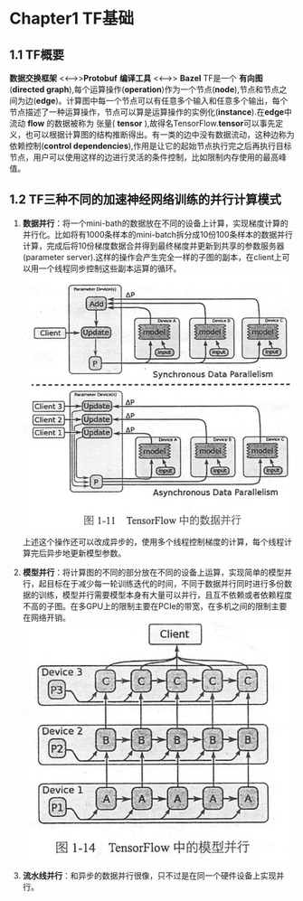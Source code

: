 # Chapter1 TF基础
## 1.1 TF概要
**数据交换框架** <<-->>**Protobuf**
**编译工具** <<-->> **Bazel**
TF是一个 **有向图**(**directed graph**),每个运算操作(**operation**)作为一个节点(**node**),节点和节点之间为边(**edge**)。计算图中每一个节点可以有任意多个输入和任意多个输出，每个节点描述了一种运算操作，节点可以算是运算操作的实例化(**instance**).在**edge**中流动 **flow** 的数据被称为 张量( **tensor** ),故得名TensorFlow.**tensor**可以事先定义，也可以根据计算图的结构推断得出。有一类的边中没有数据流动，这种边称为 依赖控制(**control dependencies**),作用是让它的起始节点执行完之后再执行目标节点，用户可以使用这样的边进行灵活的条件控制，比如限制内存使用的最高峰值。

## 1.2 TF三种不同的加速神经网络训练的并行计算模式
1. **数据并行**：将一个mini-bath的数据放在不同的设备上计算，实现梯度计算的并行化。比如将有1000条样本的mini-batch拆分成10份100条样本的数据并行计算，完成后将10份梯度数据合并得到最终梯度并更新到共享的参数服务器(parameter server).这样的操作会产生完全一样的子图的副本，在client上可以用一个线程同步控制这些副本运算的循环。
![](picture/2019-06-03-10-18-38.png)
上述这个操作还可以改成异步的，使用多个线程控制梯度的计算，每个线程计算完后异步地更新模型参数。

2. **模型并行**：将计算图的不同的部分放在不同的设备上运算，实现简单的模型并行，起目标在于减少每一轮训练迭代的时间，不同于数据并行同时进行多份数据的训练，模型并行需要模型本身有大量可以并行，且互不依赖或者依赖程度不高的子图。在多GPU上的限制主要在PCIe的带宽，在多机之间的限制主要在网络开销。
![](picture/2019-06-03-10-25-03.png)

3. **流水线并行**：和异步的数据并行很像，只不过是在同一个硬件设备上实现并行。

